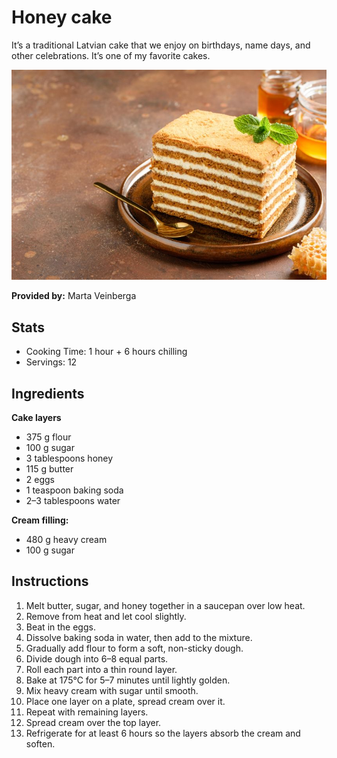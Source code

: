 # Honey cake
It’s a traditional Latvian cake that we enjoy on birthdays, name days, and other celebrations.
It’s one of my favorite cakes.

![HoneyCake](../img/HoneyCake.jpg)

**Provided by:** Marta Veinberga

## Stats
- Cooking Time: 1 hour + 6 hours chilling
- Servings: 12

## Ingredients
**Cake layers**
- 375 g flour
- 100 g sugar
- 3 tablespoons honey
- 115 g butter
- 2 eggs
- 1 teaspoon baking soda
- 2–3 tablespoons water

**Cream filling:**
- 480 g heavy cream
- 100 g sugar

## Instructions
1. Melt butter, sugar, and honey together in a saucepan over low heat.
2. Remove from heat and let cool slightly.
3. Beat in the eggs.
4. Dissolve baking soda in water, then add to the mixture.
5. Gradually add flour to form a soft, non-sticky dough.
6. Divide dough into 6–8 equal parts.
7. Roll each part into a thin round layer.
8. Bake at 175°C for 5–7 minutes until lightly golden.
9. Mix heavy cream with sugar until smooth.
10. Place one layer on a plate, spread cream over it.
11. Repeat with remaining layers.
12. Spread cream over the top layer.
13. Refrigerate for at least 6 hours so the layers absorb the cream and soften.